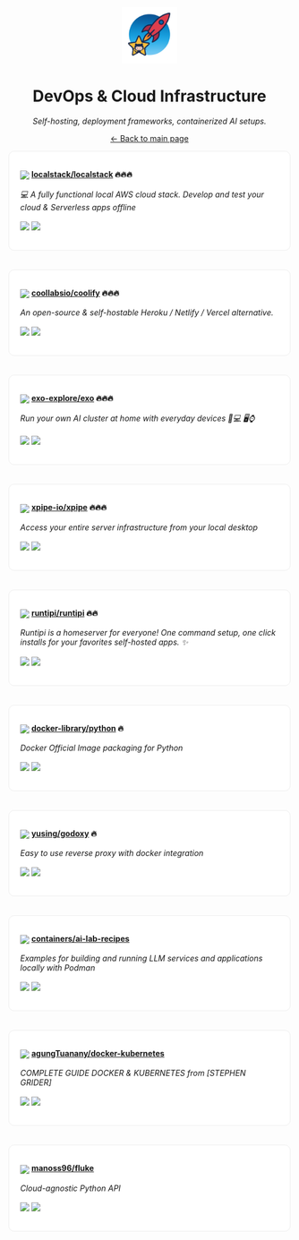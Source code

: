 <p align="center"><img src="../assets/awesome-logo.png" width="100" alt="Awesome Repos"/></p>
<h1 align="center">DevOps & Cloud Infrastructure</h1>
<p align="center"><i>Self-hosting, deployment frameworks, containerized AI setups.</i></p>

<p align="center"><a href="../README.md">← Back to main page</a></p>

<div align="left" style="border:1px solid #eee; border-radius:10px; padding:18px 20px; background:#fff;">

<img src="https://avatars.githubusercontent.com/u/28732122?v=4" width="32" style="vertical-align:middle;"/> <strong><a href="https://github.com/localstack/localstack">localstack/localstack</a> 🔥🔥🔥</strong><br/><br/>
<em>💻 A fully functional local AWS cloud stack. Develop and test your cloud & Serverless apps offline</em><br/><br/>
<span>
<a href="https://github.com/localstack/localstack/stargazers"><img src="https://img.shields.io/github/stars/localstack/localstack?style=flat-square&labelColor=343b41"></a>
<a href="https://github.com/localstack/localstack/network/members"><img src="https://img.shields.io/github/forks/localstack/localstack?style=flat-square&labelColor=343b41"></a>
</span>
</div><br><br>

<div align="left" style="border:1px solid #eee; border-radius:10px; padding:18px 20px; background:#fff;">

<img src="https://avatars.githubusercontent.com/u/60715044?v=4" width="32" style="vertical-align:middle;"/> <strong><a href="https://github.com/coollabsio/coolify">coollabsio/coolify</a> 🔥🔥🔥</strong><br/><br/>
<em>An open-source & self-hostable Heroku / Netlify / Vercel alternative.</em><br/><br/>
<span>
<a href="https://github.com/coollabsio/coolify/stargazers"><img src="https://img.shields.io/github/stars/coollabsio/coolify?style=flat-square&labelColor=343b41"></a>
<a href="https://github.com/coollabsio/coolify/network/members"><img src="https://img.shields.io/github/forks/coollabsio/coolify?style=flat-square&labelColor=343b41"></a>
</span>
</div><br><br>

<div align="left" style="border:1px solid #eee; border-radius:10px; padding:18px 20px; background:#fff;">

<img src="https://avatars.githubusercontent.com/u/162823259?v=4" width="32" style="vertical-align:middle;"/> <strong><a href="https://github.com/exo-explore/exo">exo-explore/exo</a> 🔥🔥🔥</strong><br/><br/>
<em>Run your own AI cluster at home with everyday devices 📱💻 🖥️⌚</em><br/><br/>
<span>
<a href="https://github.com/exo-explore/exo/stargazers"><img src="https://img.shields.io/github/stars/exo-explore/exo?style=flat-square&labelColor=343b41"></a>
<a href="https://github.com/exo-explore/exo/network/members"><img src="https://img.shields.io/github/forks/exo-explore/exo?style=flat-square&labelColor=343b41"></a>
</span>
</div><br><br>

<div align="left" style="border:1px solid #eee; border-radius:10px; padding:18px 20px; background:#fff;">

<img src="https://avatars.githubusercontent.com/u/93734037?v=4" width="32" style="vertical-align:middle;"/> <strong><a href="https://github.com/xpipe-io/xpipe">xpipe-io/xpipe</a> 🔥🔥🔥</strong><br/><br/>
<em>Access your entire server infrastructure from your local desktop</em><br/><br/>
<span>
<a href="https://github.com/xpipe-io/xpipe/stargazers"><img src="https://img.shields.io/github/stars/xpipe-io/xpipe?style=flat-square&labelColor=343b41"></a>
<a href="https://github.com/xpipe-io/xpipe/network/members"><img src="https://img.shields.io/github/forks/xpipe-io/xpipe?style=flat-square&labelColor=343b41"></a>
</span>
</div><br><br>

<div align="left" style="border:1px solid #eee; border-radius:10px; padding:18px 20px; background:#fff;">

<img src="https://avatars.githubusercontent.com/u/147710665?v=4" width="32" style="vertical-align:middle;"/> <strong><a href="https://github.com/runtipi/runtipi">runtipi/runtipi</a> 🔥🔥</strong><br/><br/>
<em>Runtipi is a homeserver for everyone! One command setup, one click installs for your favorites self-hosted apps. ✨</em><br/><br/>
<span>
<a href="https://github.com/runtipi/runtipi/stargazers"><img src="https://img.shields.io/github/stars/runtipi/runtipi?style=flat-square&labelColor=343b41"></a>
<a href="https://github.com/runtipi/runtipi/network/members"><img src="https://img.shields.io/github/forks/runtipi/runtipi?style=flat-square&labelColor=343b41"></a>
</span>
</div><br><br>

<div align="left" style="border:1px solid #eee; border-radius:10px; padding:18px 20px; background:#fff;">

<img src="https://avatars.githubusercontent.com/u/7739233?v=4" width="32" style="vertical-align:middle;"/> <strong><a href="https://github.com/docker-library/python">docker-library/python</a> 🔥</strong><br/><br/>
<em>Docker Official Image packaging for Python</em><br/><br/>
<span>
<a href="https://github.com/docker-library/python/stargazers"><img src="https://img.shields.io/github/stars/docker-library/python?style=flat-square&labelColor=343b41"></a>
<a href="https://github.com/docker-library/python/network/members"><img src="https://img.shields.io/github/forks/docker-library/python?style=flat-square&labelColor=343b41"></a>
</span>
</div><br><br>

<div align="left" style="border:1px solid #eee; border-radius:10px; padding:18px 20px; background:#fff;">

<img src="https://avatars.githubusercontent.com/u/23052124?v=4" width="32" style="vertical-align:middle;"/> <strong><a href="https://github.com/yusing/godoxy">yusing/godoxy</a> 🔥</strong><br/><br/>
<em>Easy to use reverse proxy with docker integration</em><br/><br/>
<span>
<a href="https://github.com/yusing/godoxy/stargazers"><img src="https://img.shields.io/github/stars/yusing/godoxy?style=flat-square&labelColor=343b41"></a>
<a href="https://github.com/yusing/godoxy/network/members"><img src="https://img.shields.io/github/forks/yusing/godoxy?style=flat-square&labelColor=343b41"></a>
</span>
</div><br><br>

<div align="left" style="border:1px solid #eee; border-radius:10px; padding:18px 20px; background:#fff;">

<img src="https://avatars.githubusercontent.com/u/5874934?v=4" width="32" style="vertical-align:middle;"/> <strong><a href="https://github.com/containers/ai-lab-recipes">containers/ai-lab-recipes</a> </strong><br/><br/>
<em>Examples for building and running LLM services and applications locally with Podman</em><br/><br/>
<span>
<a href="https://github.com/containers/ai-lab-recipes/stargazers"><img src="https://img.shields.io/github/stars/containers/ai-lab-recipes?style=flat-square&labelColor=343b41"></a>
<a href="https://github.com/containers/ai-lab-recipes/network/members"><img src="https://img.shields.io/github/forks/containers/ai-lab-recipes?style=flat-square&labelColor=343b41"></a>
</span>
</div><br><br>

<div align="left" style="border:1px solid #eee; border-radius:10px; padding:18px 20px; background:#fff;">

<img src="https://avatars.githubusercontent.com/u/8944399?v=4" width="32" style="vertical-align:middle;"/> <strong><a href="https://github.com/agungTuanany/docker-kubernetes">agungTuanany/docker-kubernetes</a> </strong><br/><br/>
<em>COMPLETE GUIDE DOCKER & KUBERNETES from [STEPHEN GRIDER]</em><br/><br/>
<span>
<a href="https://github.com/agungTuanany/docker-kubernetes/stargazers"><img src="https://img.shields.io/github/stars/agungTuanany/docker-kubernetes?style=flat-square&labelColor=343b41"></a>
<a href="https://github.com/agungTuanany/docker-kubernetes/network/members"><img src="https://img.shields.io/github/forks/agungTuanany/docker-kubernetes?style=flat-square&labelColor=343b41"></a>
</span>
</div><br><br>

<div align="left" style="border:1px solid #eee; border-radius:10px; padding:18px 20px; background:#fff;">

<img src="https://avatars.githubusercontent.com/u/109573523?v=4" width="32" style="vertical-align:middle;"/> <strong><a href="https://github.com/manoss96/fluke">manoss96/fluke</a> </strong><br/><br/>
<em>Cloud-agnostic Python API </em><br/><br/>
<span>
<a href="https://github.com/manoss96/fluke/stargazers"><img src="https://img.shields.io/github/stars/manoss96/fluke?style=flat-square&labelColor=343b41"></a>
<a href="https://github.com/manoss96/fluke/network/members"><img src="https://img.shields.io/github/forks/manoss96/fluke?style=flat-square&labelColor=343b41"></a>
</span>
</div><br><br>

